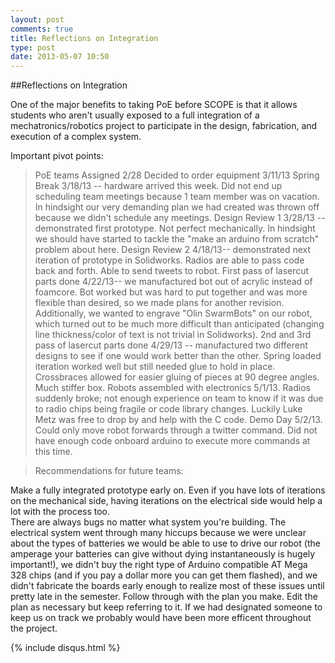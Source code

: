 ```yaml
---
layout: post
comments: true
title: Reflections on Integration
type: post
date: 2013-05-07 10:50
---
```


##Reflections on Integration

One of the major benefits to taking PoE before SCOPE is that it allows students who aren't usually exposed to a full integration of a mechatronics/robotics project to participate in the design, fabrication, and execution of a complex system.

Important pivot points:


> PoE teams Assigned 2/28
>Decided to order equipment 3/11/13
>Spring Break 3/18/13 -- hardware arrived this week. Did not end up scheduling team meetings because 1 team member was on vacation.  In hindsight our very demanding plan we had created was thrown off because we didn't schedule any meetings.
>Design Review 1 3/28/13 -- demonstrated first prototype. Not perfect mechanically.  In hindsight we should have started to tackle the "make an arduino from scratch" problem about here.
>Design Review 2 4/18/13-- demonstrated next iteration of prototype in Solidworks. Radios are able to pass code back and forth. Able to send tweets to robot.
>First pass of lasercut parts done 4/22/13-- we manufactured bot out of acrylic instead of foamcore.  Bot worked but was hard to put together and was more flexible than desired, so we made plans for another revision. 
>Additionally, we wanted to engrave "Olin SwarmBots" on our robot, which turned out to be much more difficult than anticipated (changing line thickness/color of text is not trivial in Solidworks).
>2nd and 3rd pass of lasercut parts done 4/29/13 -- manufactured two different designs to see if one would work better than the other. Spring loaded iteration worked well but still needed glue to hold in place.
>Crossbraces allowed for easier gluing of pieces at 90 degree angles. Much stiffer box.
>Robots assembled with electronics 5/1/13. Radios suddenly broke; not enough experience on team to know if it was due to radio chips being fragile or code library changes.  Luckily Luke Metz was free to drop by and help with the C code.
>Demo Day 5/2/13. Could only move robot forwards through a twitter command.  Did not have enough code onboard arduino to execute more commands at this time.


>Recommendations for future teams:

Make a fully integrated prototype early on.  Even if you have lots of iterations on the mechanical side, having iterations on the electrical side would help a lot with the process too.  
There are always bugs no matter what system you're building.  The electrical system went through many hiccups because we were unclear about the types of batteries we would be able to use to drive our robot (the amperage your batteries can give without dying instantaneously is hugely important!), we didn't buy the right type of Arduino compatible AT Mega 328 chips (and if you pay a dollar more you can get them flashed), and we didn't fabricate the boards early enough to realize most of these issues until pretty late in the semester.
Follow through with the plan you make. Edit the plan as necessary but keep referring to it.  If we had designated someone to keep us on track we probably would have been more efficent throughout the project.

{% include disqus.html %}
